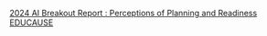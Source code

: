 [2024 AI Breakout Report : Perceptions of Planning and Readiness   EDUCAUSE](https://qi.tc/qi/120032)
